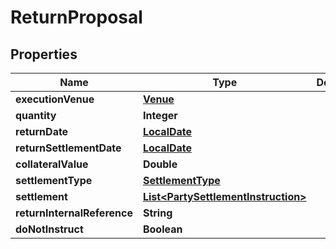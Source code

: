 # ReturnProposal

## Properties
Name | Type | Description | Notes
------------ | ------------- | ------------- | -------------
**executionVenue** | [**Venue**](Venue.md) |  | 
**quantity** | **Integer** |  | 
**returnDate** | [**LocalDate**](LocalDate.md) |  | 
**returnSettlementDate** | [**LocalDate**](LocalDate.md) |  | 
**collateralValue** | **Double** |  | 
**settlementType** | [**SettlementType**](SettlementType.md) |  | 
**settlement** | [**List&lt;PartySettlementInstruction&gt;**](PartySettlementInstruction.md) |  |  [optional]
**returnInternalReference** | **String** |  |  [optional]
**doNotInstruct** | **Boolean** |  |  [optional]
